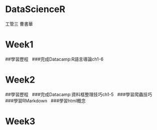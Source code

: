 # DataScienceR
工管三 曹書華
# Week1
 ##學習歷程
   ###完成Datacamp:R語言導論ch1-6
# Week2
##學習歷程
   ###完成Datacamp:資料框整理技巧ch1-5
   ###學習爬蟲技巧
   ###學習RMarkdown
   ###學習html概念
# Week3
